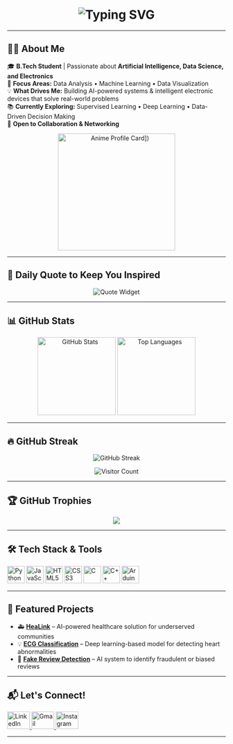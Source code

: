 <!-- Typing Animation -->
<h1 align="center">
  <img src="https://readme-typing-svg.herokuapp.com?font=Fira+Code&size=28&pause=1000&center=true&vCenter=true&width=600&lines=Hi+%F0%9F%91%8B+I'm+Ayush+Yadav!;AI+%7C+Data+Science+%7C+Electronics;Let's+build+something+impactful!" alt="Typing SVG" />
</h1>

---

## 👨‍💻 About Me

🎓 **B.Tech Student** | Passionate about **Artificial Intelligence, Data Science, and Electronics**  
🚀 **Focus Areas:** Data Analysis • Machine Learning • Data Visualization  
💡 **What Drives Me:** Building AI-powered systems & intelligent electronic devices that solve real-world problems  
📚 **Currently Exploring:** Supervised Learning • Deep Learning • Data-Driven Decision Making  
🤝 **Open to Collaboration & Networking**

<p align="center">
  <img src="https://usagif.com/wp-content/uploads/gify/one-piece-anime-usagif-animation-32.gif" height="270" alt="Anime Profile Card])" />
</p>

---

## 📜 Daily Quote to Keep You Inspired

<p align="center">
  <img src="https://quotes-github-readme.vercel.app/api?type=horizontal&theme=tokyonight" alt="Quote Widget" />
</p>

---

## 📊 GitHub Stats

<div align="center">
  <img src="https://github-readme-stats.vercel.app/api?username=Ayush-yadav11&show_icons=true&include_all_commits=true&count_private=true&theme=dracula&hide_border=false" height="180" alt="GitHub Stats" />
  <img src="https://github-readme-stats.vercel.app/api/top-langs?username=Ayush-yadav11&layout=compact&card_width=320&langs_count=6&theme=dracula&hide_border=false" height="180" alt="Top Languages" />
</div>

---

## 🔥 GitHub Streak

<p align="center">
  <img src="https://streak-stats.demolab.com?user=Ayush-yadav11&theme=dracula
&hide_border=true" alt="GitHub Streak" />
</p>

<p align="center">
  <img src="https://komarev.com/ghpvc/?username=Ayush-yadav11&style=flat-square&color=blue" alt="Visitor Count" />
</p>


---

## 🏆 GitHub Trophies

<p align="center">
  <img src="https://github-profile-trophy.vercel.app/?username=Ayush-yadav11&theme=dracula&row=1&no-bg=true&margin-w=10&no-frame=true" />
</p>

---

## 🛠 Tech Stack & Tools

<div align="left">
  <img src="https://cdn.jsdelivr.net/gh/devicons/devicon/icons/python/python-original.svg" height="40" alt="Python" />
  <img src="https://cdn.jsdelivr.net/gh/devicons/devicon/icons/javascript/javascript-original.svg" height="40" alt="JavaScript" />
  <img src="https://cdn.jsdelivr.net/gh/devicons/devicon/icons/html5/html5-original.svg" height="40" alt="HTML5" />
  <img src="https://cdn.jsdelivr.net/gh/devicons/devicon/icons/css3/css3-original.svg" height="40" alt="CSS3" />
  <img src="https://cdn.jsdelivr.net/gh/devicons/devicon/icons/c/c-original.svg" height="40" alt="C" />
  <img src="https://cdn.jsdelivr.net/gh/devicons/devicon/icons/cplusplus/cplusplus-original.svg" height="40" alt="C++" />
  <img src="https://cdn.jsdelivr.net/gh/devicons/devicon/icons/arduino/arduino-original.svg" height="40" alt="Arduino" />
</div>

---

## 🌟 Featured Projects

- 🚑 **[HeaLink](https://github.com/Ayush-yadav11/HealLink)** – AI-powered healthcare solution for underserved communities  
- 💡 **[ECG Classification](https://github.com/Ayush-yadav11/ECG-Classification)** – Deep learning-based model for detecting heart abnormalities  
- 🤖 **[Fake Review Detection](https://github.com/Ayush-yadav11/FakeReviewDetection)** – AI system to identify fraudulent or biased reviews

---

## 📬 Let's Connect!

<div align="left">
  <a href="https://www.linkedin.com/in/ayush-yadav-a9b7a5265/" target="_blank">
    <img src="https://raw.githubusercontent.com/maurodesouza/profile-readme-generator/master/src/assets/icons/social/linkedin/default.svg" width="52" height="40" alt="LinkedIn" />
  </a>
  <a href="mailto:aayush123yadav@gmail.com">
    <img src="https://raw.githubusercontent.com/maurodesouza/profile-readme-generator/master/src/assets/icons/social/gmail/default.svg" width="52" height="40" alt="Gmail" />
  </a>
  <a href="https://www.instagram.com/_.aayush_yadav._/" target="_blank">
    <img src="https://raw.githubusercontent.com/maurodesouza/profile-readme-generator/master/src/assets/icons/social/instagram/default.svg" width="52" height="40" alt="Instagram" />
  </a>
</div>

---


